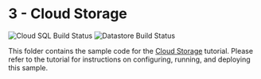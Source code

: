 # 3 - Cloud Storage

![Cloud SQL Build Status][ci-badge-cloudsql] ![Datastore Build Status][ci-badge-datastore]

[ci-badge-datastore]: https://storage.googleapis.com/nodejs-getting-started-tests-badges/3-datastore.svg
[ci-badge-cloudsql]: https://storage.googleapis.com/nodejs-getting-started-tests-badges/3-cloudsql.svg

This folder contains the sample code for the [Cloud Storage][step-3]
tutorial. Please refer to the tutorial for instructions on configuring, running,
and deploying this sample.

[step-3]: https://cloud.google.com/nodejs/getting-started/using-cloud-storage